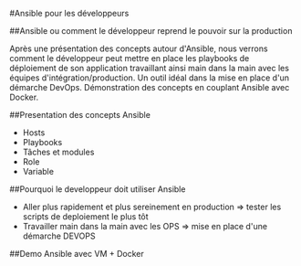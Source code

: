 #Ansible pour les développeurs

##Ansible ou comment le développeur reprend le pouvoir sur la production

Après une présentation des concepts autour d'Ansible, nous verrons comment le développeur peut mettre en place les playbooks de déploiement de son application travaillant ainsi main dans la main avec les équipes d'intégration/production.
Un outil idéal dans la mise en place d'un démarche DevOps.
Démonstration des concepts en couplant Ansible avec Docker.


##Presentation des concepts Ansible

- Hosts
- Playbooks
- Tâches et modules
- Role
- Variable

##Pourquoi le developpeur doit utiliser Ansible

- Aller plus rapidement et plus sereinement en production => tester les scripts de deploiement le plus tôt
- Travailler main dans la main avec les OPS => mise en place d'une démarche DEVOPS

##Demo Ansible avec VM + Docker
